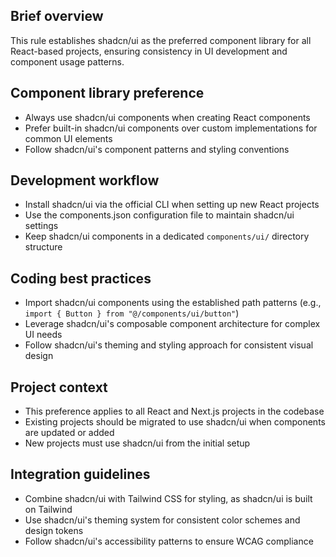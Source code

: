 ## Brief overview
This rule establishes shadcn/ui as the preferred component library for all React-based projects, ensuring consistency in UI development and component usage patterns.

## Component library preference
  - Always use shadcn/ui components when creating React components
  - Prefer built-in shadcn/ui components over custom implementations for common UI elements
  - Follow shadcn/ui's component patterns and styling conventions

## Development workflow
  - Install shadcn/ui via the official CLI when setting up new React projects
  - Use the components.json configuration file to maintain shadcn/ui settings
  - Keep shadcn/ui components in a dedicated `components/ui/` directory structure

## Coding best practices
  - Import shadcn/ui components using the established path patterns (e.g., `import { Button } from "@/components/ui/button"`)
  - Leverage shadcn/ui's composable component architecture for complex UI needs
  - Follow shadcn/ui's theming and styling approach for consistent visual design

## Project context
  - This preference applies to all React and Next.js projects in the codebase
  - Existing projects should be migrated to use shadcn/ui when components are updated or added
  - New projects must use shadcn/ui from the initial setup

## Integration guidelines
  - Combine shadcn/ui with Tailwind CSS for styling, as shadcn/ui is built on Tailwind
  - Use shadcn/ui's theming system for consistent color schemes and design tokens
  - Follow shadcn/ui's accessibility patterns to ensure WCAG compliance

